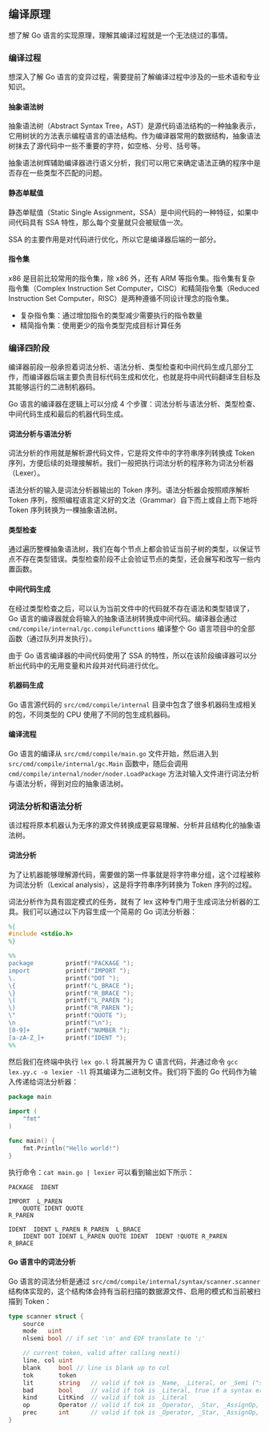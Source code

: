 编译原理
-------------

想了解 Go 语言的实现原理，理解其编译过程就是一个无法绕过的事情。



### 编译过程

想深入了解 Go 语言的变异过程，需要提前了解编译过程中涉及的一些术语和专业知识。

#### 抽象语法树

抽象语法树（Abstract Syntax Tree，AST）是源代码语法结构的一种抽象表示，它用树状的方法表示编程语言的语法结构。作为编译器常用的数据结构，抽象语法树抹去了源代码中一些不重要的字符，如空格、分号、括号等。

抽象语法树辉辅助编译器进行语义分析，我们可以用它来确定语法正确的程序中是否存在一些类型不匹配的问题。

#### 静态单赋值

静态单赋值（Static Single Assignment，SSA）是中间代码的一种特征，如果中间代码具有 SSA 特性，那么每个变量就只会被赋值一次。

SSA 的主要作用是对代码进行优化，所以它是编译器后端的一部分。

#### 指令集

x86 是目前比较常用的指令集，除 x86 外，还有 ARM 等指令集。指令集有复杂指令集（Complex Instruction Set Computer，CISC）和精简指令集（Reduced Instruction Set Computer，RISC）是两种遵循不同设计理念的指令集。

* 复杂指令集：通过增加指令的类型减少需要执行的指令数量
* 精简指令集：使用更少的指令类型完成目标计算任务



### 编译四阶段

编译器前段一般承担着词法分析、语法分析、类型检查和中间代码生成几部分工作，而编译器后端主要负责目标代码生成和优化，也就是将中间代码翻译生目标及其能够运行的二进制机器码。

Go 语言的编译器在逻辑上可以分成 4 个步骤：词法分析与语法分析、类型检查、中间代码生成和最后的机器代码生成。

#### 词法分析与语法分析

词法分析的作用就是解析源代码文件，它是将文件中的字符串序列转换成 Token 序列，方便后续的处理接解析。我们一般把执行词法分析的程序称为词法分析器（Lexer）。

语法分析的输入是词法分析器输出的 Token 序列。语法分析器会按照顺序解析 Token 序列，按照编程语言定义好的文法（Grammar）自下而上或自上而下地将 Token 序列转换为一棵抽象语法树。

#### 类型检查

通过遍历整棵抽象语法树，我们在每个节点上都会验证当前子树的类型，以保证节点不存在类型错误。类型检查阶段不止会验证节点的类型，还会展写和改写一些内置函数。

#### 中间代码生成

在经过类型检查之后，可以认为当前文件中的代码就不存在语法和类型错误了，Go 语言的编译器就会将输入的抽象语法树转换成中间代码。编译器会通过 `cmd/compile/internal/gc.compileFuncttions` 编译整个 Go 语言项目中的全部函数（通过队列并发执行）。

由于 Go 语言编译器的中间代码使用了 SSA 的特性，所以在该阶段编译器可以分析出代码中的无用变量和片段并对代码进行优化。

#### 机器码生成

Go 语言源代码的 `src/cmd/compile/internal` 目录中包含了很多机器码生成相关的包，不同类型的 CPU 使用了不同的包生成机器码。

#### 编译流程

Go 语言的编译从 `src/cmd/compile/main.go` 文件开始，然后进入到 `src/cmd/compile/internal/gc.Main` 函数中，随后会调用 `cmd/compile/internal/noder/noder.LoadPackage` 方法对输入文件进行词法分析与语法分析，得到对应的抽象语法树。



### 词法分析和语法分析

该过程将原本机器认为无序的源文件转换成更容易理解、分析并且结构化的抽象语法树。

#### 词法分析

为了让机器能够理解源代码，需要做的第一件事就是将字符串分组，这个过程被称为词法分析（Lexical analysis），这是将字符串序列转换为 Token 序列的过程。

词法分析作为具有固定模式的任务，就有了 lex 这种专门用于生成词法分析器的工具。我们可以通过以下内容生成一个简易的 Go 词法分析器：

```lex
%{
#include <stdio.h>
%}

%%
package         printf("PACKAGE ");
import          printf("IMPORT ");
\.              printf("DOT ");
\{              printf("L_BRACE ");
\}              printf("R_BRACE ");
\(              printf("L_PAREN ");
\)              printf("R_PAREN ");
\"              printf("QUOTE ");
\n              printf("\n");
[0-9]+          printf("NUMBER ");
[a-zA-Z_]+      printf("IDENT ");
%%
```

然后我们在终端中执行 `lex go.l` 将其展开为 C 语言代码，并通过命令 `gcc lex.yy.c -o lexier -ll` 将其编译为二进制文件。我们将下面的 Go 代码作为输入传递给词法分析器：

```go
package main
 
import (
    "fmt"
)

func main() {
    fmt.Println("Hello world!")
}
```

执行命令：`cat main.go | lexier` 可以看到输出如下所示：

```plaintext
PACKAGE  IDENT 

IMPORT  L_PAREN 
    QUOTE IDENT QUOTE 
R_PAREN 

IDENT  IDENT L_PAREN R_PAREN  L_BRACE 
    IDENT DOT IDENT L_PAREN QUOTE IDENT  IDENT !QUOTE R_PAREN 
R_BRACE
```

#### Go 语言中的词法分析

Go 语言的词法分析是通过 `src/cmd/compile/internal/syntax/scanner.scanner` 结构体实现的，这个结构体会持有当前扫描的数据源文件、启用的模式和当前被扫描到 Token：

```go
type scanner struct {
	source
	mode   uint
	nlsemi bool // if set '\n' and EOF translate to ';'

	// current token, valid after calling next()
	line, col uint
	blank     bool // line is blank up to col
	tok       token
	lit       string   // valid if tok is _Name, _Literal, or _Semi ("semicolon", "newline", or "EOF"); may be malformed if bad is true
	bad       bool     // valid if tok is _Literal, true if a syntax error occurred, lit may be malformed
	kind      LitKind  // valid if tok is _Literal
	op        Operator // valid if tok is _Operator, _Star, _AssignOp, or _IncOp
	prec      int      // valid if tok is _Operator, _Star, _AssignOp, or _IncOp
}
```

